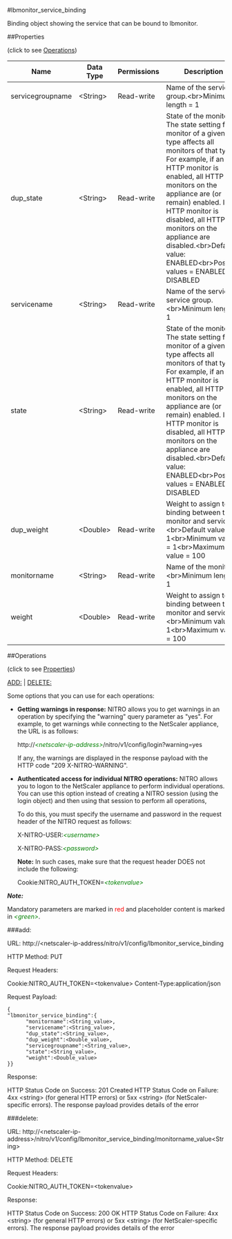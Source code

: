 #lbmonitor_service_binding

Binding object showing the service that can be bound to lbmonitor.


##Properties 
<span>(click to see [Operations](#operations))</span>


<table><thead><tr><th>Name</th><th> Data Type</th><th> Permissions</th><th>Description</th></tr></thead><tbody><tr><td>servicegroupname</td><td>&lt;String></td><td>Read-write</td><td>Name of the service group.&lt;br>Minimum length = 1</td><tr><tr><td>dup_state</td><td>&lt;String></td><td>Read-write</td><td>State of the monitor. The state setting for a monitor of a given type affects all monitors of that type. For example, if an HTTP monitor is enabled, all HTTP monitors on the appliance are (or remain) enabled. If an HTTP monitor is disabled, all HTTP monitors on the appliance are disabled.&lt;br>Default value: ENABLED&lt;br>Possible values = ENABLED, DISABLED</td><tr><tr><td>servicename</td><td>&lt;String></td><td>Read-write</td><td>Name of the service or service group.&lt;br>Minimum length = 1</td><tr><tr><td>state</td><td>&lt;String></td><td>Read-write</td><td>State of the monitor. The state setting for a monitor of a given type affects all monitors of that type. For example, if an HTTP monitor is enabled, all HTTP monitors on the appliance are (or remain) enabled. If an HTTP monitor is disabled, all HTTP monitors on the appliance are disabled.&lt;br>Default value: ENABLED&lt;br>Possible values = ENABLED, DISABLED</td><tr><tr><td>dup_weight</td><td>&lt;Double></td><td>Read-write</td><td>Weight to assign to the binding between the monitor and service.&lt;br>Default value: 1&lt;br>Minimum value = 1&lt;br>Maximum value = 100</td><tr><tr><td>monitorname</td><td>&lt;String></td><td>Read-write</td><td>Name of the monitor.&lt;br>Minimum length = 1</td><tr><tr><td>weight</td><td>&lt;Double></td><td>Read-write</td><td>Weight to assign to the binding between the monitor and service.&lt;br>Minimum value = 1&lt;br>Maximum value = 100</td><tr></tbody></table>
##Operations 
<span>(click to see [Properties](#properties))</span>


[ADD:](#add:) | [DELETE:](#delete:)


Some options that you can use for each operations:
<ul><li><p><b>Getting warnings in response:</b> NITRO allows you to get warnings in an operation by specifying the "warning" query parameter as "yes". For example, to get warnings while connecting to the NetScaler appliance, the URL is as follows:</p><p>http://<span style="color:green;font-style:italic;">&lt;netscaler-ip-address&gt;</span>/nitro/v1/config/login?warning=yes</p><p>If any, the warnings are displayed in the response payload with the HTTP code "209 X-NITRO-WARNING".</p></li><li><p><b>Authenticated access for individual NITRO operations:</b> NITRO allows you to logon to the NetScaler appliance to perform individual operations. You can use this option instead of creating a NITRO session (using the login object) and then using that session to perform all operations,</p><p>To do this, you must specify the username and password in the request header of the NITRO request as follows:</p><p>X-NITRO-USER:<span style="color:green;font-style:italic;">&lt;username&gt;</span></p><p>X-NITRO-PASS:<span style="color:green;font-style:italic;">&lt;password&gt;</span></p><p><b>Note:</b> In such cases, make sure that the request header DOES not include the following:</p><p>Cookie:NITRO_AUTH_TOKEN=<span style="color:green;font-style:italic;">&lt;tokenvalue&gt;</span></p></li></ul>



***Note:*** 
Mandatory parameters are marked in <span style="color:#FF0000;">red</span> and placeholder content is marked in <span style="color:green;font-style:italic">&lt;green&gt;</span>.

###add:



URL: http://&lt;netscaler-ip-address/nitro/v1/config/lbmonitor_service_binding
HTTP Method: PUT
Request Headers:

Cookie:NITRO_AUTH_TOKEN=&lt;tokenvalue&gt;Content-Type:application/json

Request Payload: ```{"lbmonitor_service_binding":{      "monitorname":<String_value>,      "servicename":<String_value>,      "dup_state":<String_value>,      "dup_weight":<Double_value>,      "servicegroupname":<String_value>,      "state":<String_value>,      "weight":<Double_value>}}```
Response:
HTTP Status Code on Success: 201 CreatedHTTP Status Code on Failure: 4xx &lt;string&gt; (for general HTTP errors) or 5xx &lt;string&gt; (for NetScaler-specific errors). The response payload provides details of the error


###delete:



URL: http://&lt;netscaler-ip-address&gt;/nitro/v1/config/lbmonitor_service_binding/monitorname_value&lt;String&gt;
HTTP Method: DELETE
Request Headers:

Cookie:NITRO_AUTH_TOKEN=&lt;tokenvalue&gt;

Response:
HTTP Status Code on Success: 200 OKHTTP Status Code on Failure: 4xx &lt;string&gt; (for general HTTP errors) or 5xx &lt;string&gt; (for NetScaler-specific errors). The response payload provides details of the error


